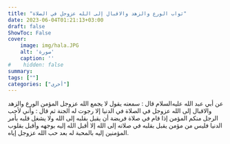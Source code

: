 ```yaml
---
title: "ثواب الورع والزهد والاقبال إلى الله عزوجل في الصلاة"
date: 2023-06-04T01:21:13+03:00
draft: false
ShowToc: False
cover:
    image: img/hala.JPG
    alt: 'صورة'
    caption: ''
#    hidden: false
summary: 
tags: [""]
categories: ["أخرى"]
---
```

عن أبي عبد الله
عليه‌السلام قال : سمعته يقول لا يجمع الله عزوجل المؤمن الورع
والزهد والاقبال إلى الله عزوجل في الصلاة في الدنيا إلا رجوت له الجنة
ثم قال : وأني لأحب الرجل منكم المؤمن إذا قام في صلاة فريضة أن
يقبل بقلبه إلى الله ولا يشغل قلبه بأمر الدنيا فليس من مؤمن يقبل
بقلبه في صلاته إلى الله إلا أقبل الله إليه بوجهه وأقبل بقلوب المؤمنين
إليه بالمحبة له بعد حب الله عزوجل إياه.

